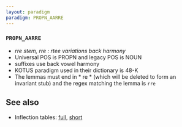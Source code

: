 ```yaml
---
layout: paradigm
paradigm: PROPN_AARRE
---
```

### ` PROPN_AARRE `

* _rre stem, rre : rtee variations back harmony_
* Universal POS is PROPN and legacy POS is NOUN
* suffixes use back vowel harmony
* KOTUS paradigm used in their dictionary is 48-K
* The lemmas must end in * re * (which will be deleted to form an invariant stub) and the regex matching the lemma is ` rre `

## See also

* Inflection tables: [full](gen/A/Aarre.html), [short](gen/A/Aarre_wikt.html)

